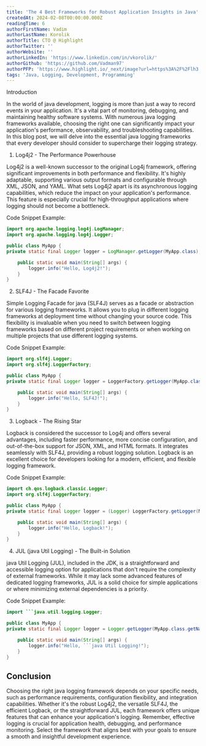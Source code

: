 ```yaml
---
title: 'The 4 Best Frameworks for Robust Application Insights in Java'
createdAt: 2024-02-08T00:00:00.000Z
readingTime: 6
authorFirstName: Vadim
authorLastName: Korolik
authorTitle: CTO @ Highlight
authorTwitter: ''
authorWebsite: ''
authorLinkedIn: 'https://www.linkedin.com/in/vkorolik/'
authorGithub: 'https://github.com/Vadman97'
authorPFP: 'https://www.highlight.io/_next/image?url=https%3A%2F%2Flh3.googleusercontent.com%2Fa-%2FAOh14Gh1k7XsVMGxHMLJZ7qesyddqn1y4EKjfbodEYiY%3Ds96-c&w=3840&q=75'
tags: 'Java, Logging, Development, Programming'
---
```


Introduction

In the world of java development, logging is more than just a way to record events in your application. It's a vital part of monitoring, debugging, and maintaining healthy software systems. With numerous java logging frameworks available, choosing the right one can significantly impact your application's performance, observability, and troubleshooting capabilities. In this blog post, we will delve into the essential java logging frameworks that every developer should consider to supercharge their logging strategy.

1. Log4j2 - The Performance Powerhouse

Log4j2 is a well-known successor to the original Log4j framework, offering significant improvements in both performance and flexibility. It's highly adaptable, supporting various output formats and configurable through XML, JSON, and YAML. What sets Log4j2 apart is its asynchronous logging capabilities, which reduce the impact on your application's performance. This feature is especially crucial for high-throughput applications where logging should not become a bottleneck.

Code Snippet Example:

```java
import org.apache.logging.log4j.LogManager;
import org.apache.logging.log4j.Logger;

public class MyApp {
private static final Logger logger = LogManager.getLogger(MyApp.class);

    public static void main(String[] args) {
        logger.info("Hello, Log4j2!");
    }
}
```

2. SLF4J - The Facade Favorite

Simple Logging Facade for java (SLF4J) serves as a facade or abstraction for various logging frameworks. It allows you to plug in different logging frameworks at deployment time without changing your source code. This flexibility is invaluable when you need to switch between logging frameworks based on different project requirements or when working on multiple projects that use different logging systems.

Code Snippet Example:

```java
import org.slf4j.Logger;
import org.slf4j.LoggerFactory;

public class MyApp {
private static final Logger logger = LoggerFactory.getLogger(MyApp.class);

    public static void main(String[] args) {
        logger.info("Hello, SLF4J!");
    }
}
```

3. Logback - The Rising Star

Logback is considered the successor to Log4j and offers several advantages, including faster performance, more concise configuration, and out-of-the-box support for JSON, XML, and HTML formats. It integrates seamlessly with SLF4J, providing a robust logging solution. Logback is an excellent choice for developers looking for a modern, efficient, and flexible logging framework.

Code Snippet Example:

```java
import ch.qos.logback.classic.Logger;
import org.slf4j.LoggerFactory;

public class MyApp {
private static final Logger logger = (Logger) LoggerFactory.getLogger(MyApp.class);

    public static void main(String[] args) {
        logger.info("Hello, Logback!");
    }
}
```

4. JUL (java Util Logging) - The Built-in Solution

java Util Logging (JUL), included in the JDK, is a straightforward and accessible logging option for applications that don't require the complexity of external frameworks. While it may lack some advanced features of dedicated logging frameworks, JUL is a solid choice for simple applications or where minimizing external dependencies is a priority.

Code Snippet Example:

```java
import ```java.util.logging.Logger;

public class MyApp {
private static final Logger logger = Logger.getLogger(MyApp.class.getName());

    public static void main(String[] args) {
        logger.info("Hello, ```java Util Logging!");
    }
}
```

## Conclusion

<BlogCallToAction/>

Choosing the right java logging framework depends on your specific needs, such as performance requirements, configuration flexibility, and integration capabilities. Whether it's the robust Log4j2, the versatile SLF4J, the efficient Logback, or the straightforward JUL, each framework offers unique features that can enhance your application's logging. Remember, effective logging is crucial for application health, debugging, and performance monitoring. Select the framework that aligns best with your goals to ensure a smooth and insightful development experience.

